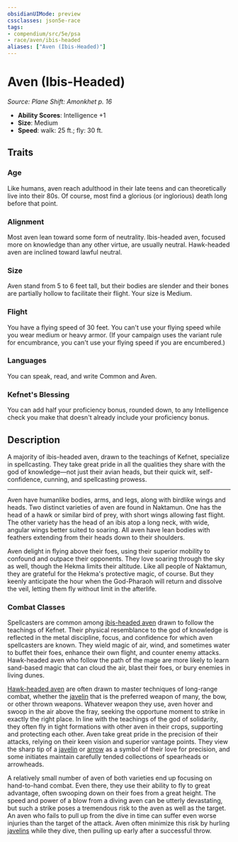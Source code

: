 ```yaml
---
obsidianUIMode: preview
cssclasses: json5e-race
tags:
- compendium/src/5e/psa
- race/aven/ibis-headed
aliases: ["Aven (Ibis-Headed)"]
---
```

# Aven (Ibis-Headed)
*Source: Plane Shift: Amonkhet p. 16*  

- **Ability Scores**: Intelligence +1
- **Size**: Medium
- **Speed**: walk: 25 ft.; fly: 30 ft.

## Traits

### Age

Like humans, aven reach adulthood in their late teens and can theoretically live into their 80s. Of course, most find a glorious (or inglorious) death long before that point.

### Alignment

Most aven lean toward some form of neutrality. Ibis-headed aven, focused more on knowledge than any other virtue, are usually neutral. Hawk-headed aven are inclined toward lawful neutral.

### Size

Aven stand from 5 to 6 feet tall, but their bodies are slender and their bones are partially hollow to facilitate their flight. Your size is Medium.

### Flight

You have a flying speed of 30 feet. You can't use your flying speed while you wear medium or heavy armor. (If your campaign uses the variant rule for encumbrance, you can't use your flying speed if you are encumbered.) 

### Languages

You can speak, read, and write Common and Aven.

### Kefnet's Blessing

You can add half your proficiency bonus, rounded down, to any Intelligence check you make that doesn't already include your proficiency bonus.

## Description

A majority of ibis-headed aven, drawn to the teachings of Kefnet, specialize in spellcasting. They take great pride in all the qualities they share with the god of knowledge—not just their avian heads, but their quick wit, self-confidence, cunning, and spellcasting prowess.

---

Aven have humanlike bodies, arms, and legs, along with birdlike wings and heads. Two distinct varieties of aven are found in Naktamun. One has the head of a hawk or similar bird of prey, with short wings allowing fast flight. The other variety has the head of an ibis atop a long neck, with wide, angular wings better suited to soaring. All aven have lean bodies with feathers extending from their heads down to their shoulders.

Aven delight in flying above their foes, using their superior mobility to confound and outpace their opponents. They love soaring through the sky as well, though the Hekma limits their altitude. Like all people of Naktamun, they are grateful for the Hekma's protective magic, of course. But they keenly anticipate the hour when the God-Pharaoh will return and dissolve the veil, letting them fly without limit in the afterlife.

### Combat Classes

Spellcasters are common among [ibis-headed aven](Mechanics/races/aven-ibis-headed-psa.md) drawn to follow the teachings of Kefnet. Their physical resemblance to the god of knowledge is reflected in the metal discipline, focus, and confidence for which aven spellcasters are known. They wield magic of air, wind, and sometimes water to buffet their foes, enhance their own flight, and counter enemy attacks. Hawk-headed aven who follow the path of the mage are more likely to learn sand-based magic that can cloud the air, blast their foes, or bury enemies in living dunes.

[Hawk-headed aven](Mechanics/races/aven-hawk-headed-psa.md) are often drawn to master techniques of long-range combat, whether the [javelin](Mechanics/items/javelin.md) that is the preferred weapon of many, the bow, or other thrown weapons. Whatever weapon they use, aven hover and swoop in the air above the fray, seeking the opportune moment to strike in exactly the right place. In line with the teachings of the god of solidarity, they often fly in tight formations with other aven in their crops, supporting and protecting each other. Aven take great pride in the precision of their attacks, relying on their keen vision and superior vantage points. They view the sharp tip of a [javelin](Mechanics/items/javelin.md) or [arrow](Mechanics/items/arrow.md) as a symbol of their love for precision, and some initiates maintain carefully tended collections of spearheads or arrowheads.

A relatively small number of aven of both varieties end up focusing on hand-to-hand combat. Even there, they use their ability to fly to great advantage, often swooping down on their foes from a great height. The speed and power of a blow from a diving aven can be utterly devastating, but such a strike poses a tremendous risk to the aven as well as the target. An aven who fails to pull up from the dive in time can suffer even worse injuries than the target of the attack. Aven often minimize this risk by hurling [javelins](Mechanics/items/javelin.md) while they dive, then pulling up early after a successful throw.